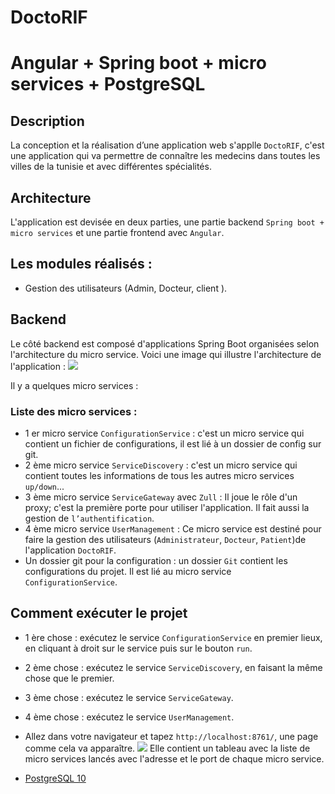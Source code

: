 # DoctoRIF
# Angular + Spring boot + micro services + PostgreSQL 

## Description
La conception et la réalisation d’une application web s'applle `DoctoRIF`, c'est une application qui va permettre de connaître les medecins dans toutes les villes de la tunisie et avec différentes spécialités.

## Architecture
L'application est devisée en deux parties, une partie backend `Spring boot + micro services` et une partie frontend avec `Angular`. 

## Les modules réalisés :
* Gestion des utilisateurs (Admin, Docteur, client ).

## Backend
Le côté backend est composé d'applications Spring Boot organisées selon l'architecture du micro service.
Voici une image qui illustre l'architecture de l'application : 
![](img/architecture.PNG?raw=true)

Il y a quelques micro services : 

### Liste des micro services :
* 1 er micro service `ConfigurationService` : c'est un micro service qui contient un fichier de configurations, il est lié à un dossier de config sur git.
* 2 ème micro service `ServiceDiscovery` : c'est un micro service qui contient toutes les informations de tous les autres micro services `up/down`...
* 3 ème micro service `ServiceGateway` avec `Zull` : Il joue le rôle d'un proxy; c'est la première porte pour utiliser l'application. Il fait aussi la gestion de `l’authentification`.
* 4 ème micro service `UserManagement` : Ce micro service est destiné pour faire la gestion des utilisateurs (`Administrateur`, `Docteur`, `Patient`)de l'application ``DoctoRIF``.
* Un dossier git pour la configuration : un dossier `Git` contient les configurations du projet. Il est lié au micro service `ConfigurationService`.

## Comment exécuter le projet 
* 1 ère chose : exécutez le service `ConfigurationService` en premier lieux, en cliquant à droit sur le service puis sur le bouton `run`.
* 2 ème chose : exécutez le service `ServiceDiscovery`, en faisant la même chose que le premier.
* 3 ème chose : exécutez le service `ServiceGateway`.
* 4 ème chose : exécutez le service `UserManagement`.
* Allez dans votre navigateur et tapez `http://localhost:8761/`, une page comme cela va apparaître.
![](img/services.PNG?raw=true)
Elle contient un tableau avec la liste de micro services lancés avec l'adresse et le port de chaque micro service.


* [PostgreSQL 10](https://www.postgresql.org/download/) 
